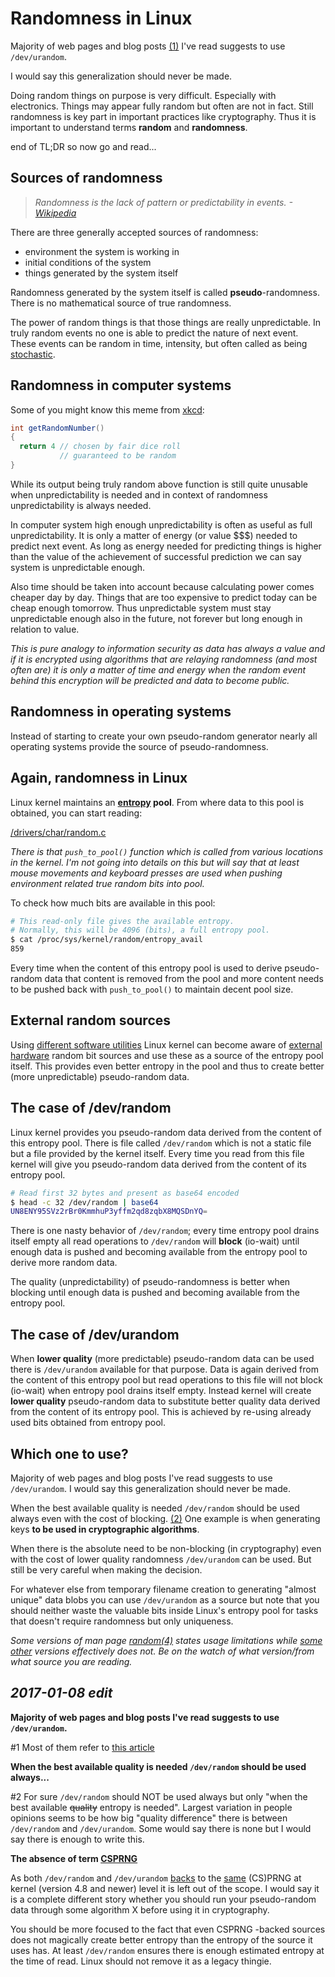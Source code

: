 # Randomness in Linux

Majority of web pages and blog posts [(1)](#1) I've read suggests to use `/dev/urandom`.

I would say this generalization should never be made.

Doing random things on purpose is very difficult. Especially with electronics. Things
may appear fully random but often are not in fact. Still randomness is key part in
important practices like cryptography. Thus it is important to understand terms
**random** and **randomness**.

end of TL;DR so now go and read...

Sources of randomness
---

> *Randomness is the lack of pattern or predictability in events. -[Wikipedia](https://en.wikipedia.org/wiki/Randomness)*

There are three generally accepted sources of randomness:

* environment the system is working in
* initial conditions of the system
* things generated by the system itself

Randomness generated by the system itself is called **pseudo**-randomness. There is no
mathematical source of true randomness.

The power of random things is that those things are really unpredictable. In truly
random events no one is able to predict the nature of next event. These events can be
random in time, intensity, but often called as being [stochastic](https://en.wikipedia.org/wiki/Stochastic).

Randomness in computer systems
---

Some of you might know this meme from [xkcd](http://xkcd.com/221/):

```java
int getRandomNumber()
{
  return 4 // chosen by fair dice roll
           // guaranteed to be random
}
```

While its output being truly random above function is still quite unusable when
unpredictability is needed and in context of randomness unpredictability is always needed.

In computer system high enough unpredictability is often as useful as full
unpredictability. It is only a matter of energy (or value $$$) needed to predict
next event. As long as energy needed for predicting things is higher than the
value of the achievement of successful prediction we can say system is
unpredictable enough.

Also time should be taken into account because calculating power comes cheaper day by
day. Things that are too expensive to predict today can be cheap enough tomorrow.
Thus unpredictable system must stay unpredictable enough also in the future, not
forever but long enough in relation to value.

*This is pure analogy to information security as data has always a value and if
it is encrypted using algorithms that are relaying randomness (and most often are)
it is only a matter of time and energy when the random event behind this encryption
will be predicted and data to become public.*

Randomness in operating systems
---

Instead of starting to create your own pseudo-random generator nearly all operating
systems provide the source of pseudo-randomness.

Again, randomness in Linux
---

Linux kernel maintains an **[entropy](https://en.wikipedia.org/wiki/Entropy) pool**. From where data to this pool is obtained, you can start reading:

[/drivers/char/random.c](https://github.com/torvalds/linux/blob/master/drivers/char/random.c)

*There is that `push_to_pool()` function which is called from various locations in the kernel.
I'm not going into details on this but will say that at least mouse movements and keyboard presses
are used when pushing environment related true random bits into pool.*

To check how much bits are available in this pool:

```sh
# This read-only file gives the available entropy.
# Normally, this will be 4096 (bits), a full entropy pool.
$ cat /proc/sys/kernel/random/entropy_avail
859
```

Every time when the content of this entropy pool is used to derive pseudo-random data that content is
removed from the pool and more content needs to be pushed back with `push_to_pool()` to maintain decent
pool size.

External random sources
---

Using [different software utilities](https://wiki.archlinux.org/index.php/Rng-tools) Linux kernel can become
aware of [external hardware](https://en.wikipedia.org/wiki/Hardware_random_number_generator) random bit sources and use these as a source of the entropy pool itself. This
provides even better entropy in the pool and thus to create better (more unpredictable) pseudo-random data.

The case of /dev/random
---

Linux kernel provides you pseudo-random data derived from the content of this entropy pool. There is
file called `/dev/random` which is not a static file but a file provided by the kernel itself. Every
time you read from this file kernel will give you pseudo-random data derived from the content of its
entropy pool.

```sh
# Read first 32 bytes and present as base64 encoded
$ head -c 32 /dev/random | base64
UN8ENY95SVz2rBr0KmmhuP3yffm2qd8zqbX8MQSDnYQ=
```

There is one nasty behavior of `/dev/random`; every time entropy pool drains itself empty all read
operations to `/dev/random` will **block** (io-wait) until enough data is pushed and becoming available
from the entropy pool to derive more random data.

The quality (unpredictability) of pseudo-randomness is better when blocking until enough data is pushed
and becoming available from the entropy pool.

The case of /dev/urandom
---

When **lower quality** (more predictable) pseudo-random data can be used there is `/dev/urandom` available
for that purpose. Data is again derived from the content of this entropy pool but read operations to this
file will not block (io-wait) when entropy pool drains itself empty. Instead kernel will create
**lower quality** pseudo-random data to substitute better quality data derived from the content of its
entropy pool. This is achieved by re-using already used bits obtained from entropy pool.

Which one to use?
---

Majority of web pages and blog posts I've read suggests to use `/dev/urandom`. I would say this generalization should never be made.

When the best available quality is needed `/dev/random` should be used always even with the cost of blocking. [(2)](#2)
One example is when generating keys **to be used in cryptographic algorithms**.

When there is the absolute need to be non-blocking (in cryptography) even with the cost of lower quality randomness `/dev/urandom` can be used. But still be very careful when making the decision.

For whatever else from temporary filename creation to generating "almost unique" data blobs you can use `/dev/urandom` as a source but note that you should neither waste the valuable bits inside Linux's entropy pool for tasks that doesn't require randomness but only uniqueness.

*Some versions of man page [random(4)](https://linux.die.net/man/4/random) states usage limitations while [some other](http://man7.org/linux/man-pages/man4/random.4.html) versions effectively does not. Be on the watch of what version/from what source you are reading.*

*2017-01-08 edit*
---

**Majority of web pages and blog posts I've read suggests to use `/dev/urandom`.**

#1 Most of them refer to [this article](http://www.2uo.de/myths-about-urandom/)

**When the best available quality is needed `/dev/random` should be used always...**

#2 For sure `/dev/random` should NOT be used always but only "when the best available ~~quality~~ entropy is needed". Largest variation in people opinions seems to be how big "quality difference" there is between `/dev/random` and `/dev/urandom`. Some would say there is none but I would say there is enough to write this.

**The absence of term [CSPRNG](https://en.wikipedia.org/wiki/Cryptographically_secure_pseudorandom_number_generator)**

As both `/dev/random` and `/dev/urandom` [backs](https://en.wikipedia.org/wiki//dev/random#Linux) to the [same](https://en.wikipedia.org/wiki/Salsa20#ChaCha_variant) (CS)PRNG at kernel (version 4.8 and newer) level it is left out of the scope. I would say it is a complete different story whether you should run your pseudo-random data through some algorithm X before using it in cryptography.

You should be more focused to the fact that even CSPRNG -backed sources does not magically create better entropy than the entropy of the source it uses has. At least `/dev/random` ensures there is enough estimated entropy at the time of read. Linux should not remove it as a legacy thingie.
